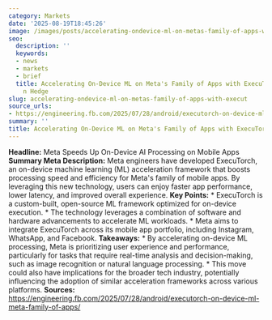 ```yaml
---
category: Markets
date: '2025-08-19T18:45:26'
image: /images/posts/accelerating-ondevice-ml-on-metas-family-of-apps-with-execut.png
seo:
  description: ''
  keywords:
  - news
  - markets
  - brief
  title: Accelerating On-Device ML on Meta's Family of Apps with ExecuTorch | Hash
    n Hedge
slug: accelerating-ondevice-ml-on-metas-family-of-apps-with-execut
source_urls:
- https://engineering.fb.com/2025/07/28/android/executorch-on-device-ml-meta-family-of-apps/
summary: ''
title: Accelerating On-Device ML on Meta's Family of Apps with ExecuTorch
---
```


**Headline:** Meta Speeds Up On-Device AI Processing on Mobile Apps  **Summary Meta Description:**  Meta engineers have developed ExecuTorch, an on-device machine learning (ML) acceleration framework that boosts processing speed and efficiency for Meta's family of mobile apps. By leveraging this new technology, users can enjoy faster app performance, lower latency, and improved overall experience.  **Key Points:**  *   ExecuTorch is a custom-built, open-source ML framework optimized for on-device execution. *   The technology leverages a combination of software and hardware advancements to accelerate ML workloads. *   Meta aims to integrate ExecuTorch across its mobile app portfolio, including Instagram, WhatsApp, and Facebook.  **Takeaways:**  *   By accelerating on-device ML processing, Meta is prioritizing user experience and performance, particularly for tasks that require real-time analysis and decision-making, such as image recognition or natural language processing. *   This move could also have implications for the broader tech industry, potentially influencing the adoption of similar acceleration frameworks across various platforms.  **Sources:**  https://engineering.fb.com/2025/07/28/android/executorch-on-device-ml-meta-family-of-apps/